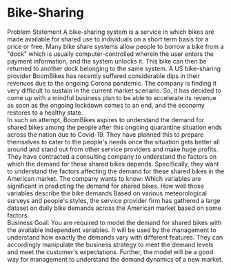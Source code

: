 # Bike-Sharing
Problem Statement 
A bike-sharing system is a service in which bikes are made available for shared use to individuals on a short term basis for a price or free.
Many bike share systems allow people to borrow a bike from a "dock" which is usually computer-controlled wherein the user enters the payment information, 
and the system unlocks it. This bike can then be returned to another dock belonging to the same system. 
A US bike-sharing provider BoomBikes has recently suffered considerable dips in their revenues due to the ongoing Corona pandemic. 
The company is finding it very difficult to sustain in the current market scenario. So, it has decided to come up with a mindful business plan to be able to
accelerate its revenue as soon as the ongoing lockdown comes to an end, and the economy restores to a healthy state.   
In such an attempt, BoomBikes aspires to understand the demand for shared bikes among the people after this ongoing quarantine situation ends across the 
nation due to Covid-19. They have planned this to prepare themselves to cater to the people's needs once the situation gets better all around and stand
out from other service providers and make huge profits.   
They have contracted a consulting company to understand the factors on which the demand for these shared bikes depends. Specifically, they want to 
understand the factors affecting the demand for these shared bikes in the American market. The company wants to know:  Which variables are significant 
in predicting the demand for shared bikes. How well those variables describe the bike demands Based on various meteorological surveys and people's styles,
the service provider firm has gathered a large dataset on daily bike demands across the American market based on some factors.  
Business Goal: You are required to model the demand for shared bikes with the available independent variables. It will be used by the management 
to understand how exactly the demands vary with different features. They can accordingly manipulate the business strategy to meet the demand levels and meet
the customer's expectations. Further, the model will be a good way for management to understand the demand dynamics of a new market. 
